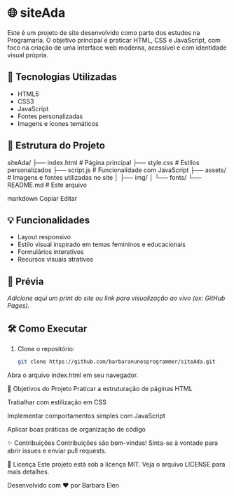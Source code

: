 # 🌐 siteAda

Este é um projeto de site desenvolvido como parte dos estudos na Programaria.
O objetivo principal é praticar HTML, CSS e JavaScript, com foco na criação de uma interface web moderna, 
acessível e com identidade visual própria.

## 🚀 Tecnologias Utilizadas

- HTML5
- CSS3
- JavaScript
- Fontes personalizadas
- Imagens e ícones temáticos

## 📁 Estrutura do Projeto

siteAda/
├── index.html # Página principal
├── style.css # Estilos personalizados
├── script.js # Funcionalidade com JavaScript
├── assets/ # Imagens e fontes utilizadas no site
│ ├── img/
│ └── fonts/
└── README.md # Este arquivo

markdown
Copiar
Editar

## 💡 Funcionalidades

- Layout responsivo
- Estilo visual inspirado em temas femininos e educacionais
- Formulários interativos
- Recursos visuais atrativos

## 📸 Prévia

*Adicione aqui um print do site ou link para visualização ao vivo (ex: GitHub Pages).*

## 🛠️ Como Executar

1. Clone o repositório:
   ```bash
   git clone https://github.com/barbaranunesprogrammer/siteAda.git
Abra o arquivo index.html em seu navegador.

📌 Objetivos do Projeto
Praticar a estruturação de páginas HTML

Trabalhar com estilização em CSS

Implementar comportamentos simples com JavaScript

Aplicar boas práticas de organização de código

✨ Contribuições
Contribuições são bem-vindas! Sinta-se à vontade para abrir issues e enviar pull requests.

📄 Licença
Este projeto está sob a licença MIT. Veja o arquivo LICENSE para mais detalhes.

Desenvolvido com ❤️ por Barbara Elen
